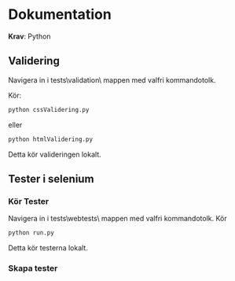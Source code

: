 # Dokumentation

**Krav**: Python

## Validering 
Navigera in i tests\validation\ mappen med valfri kommandotolk.

Kör: 
```python
python cssValidering.py
``` 
eller 
```python
python htmlValidering.py
``` 
Detta kör valideringen lokalt.

## Tester i selenium

### Kör Tester
Navigera in i tests\webtests\ mappen med valfri kommandotolk.
Kör 
```python
python run.py
``` 
Detta kör testerna lokalt.
### Skapa tester